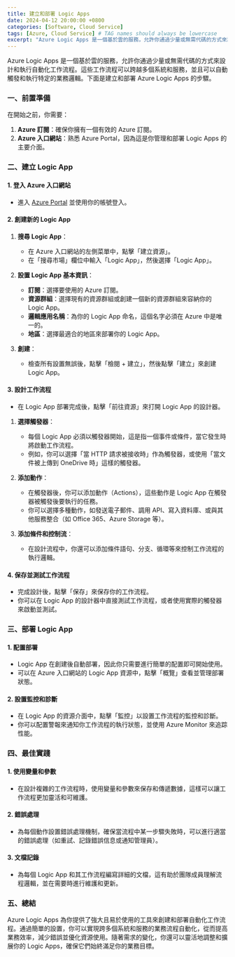 ```yaml
---
title: 建立和部署 Logic Apps
date: 2024-04-12 20:00:00 +0800
categories: [Software, Cloud Service]
tags: [Azure, Cloud Service] # TAG names should always be lowercase
excerpt: "Azure Logic Apps 是一個基於雲的服務，允許你通過少量或無需代碼的方式來設計和執行自動化工作流程。"
---
```


Azure Logic Apps 是一個基於雲的服務，允許你通過少量或無需代碼的方式來設計和執行自動化工作流程。這些工作流程可以跨越多個系統和服務，並且可以自動觸發和執行特定的業務邏輯。下面是建立和部署 Azure Logic Apps 的步驟。

### **一、前置準備**
在開始之前，你需要：
1. **Azure 訂閱**：確保你擁有一個有效的 Azure 訂閱。
2. **Azure 入口網站**：熟悉 Azure Portal，因為這是你管理和部署 Logic Apps 的主要介面。

### **二、建立 Logic App**

#### **1. 登入 Azure 入口網站**
   - 進入 [Azure Portal](https://portal.azure.com) 並使用你的帳號登入。

#### **2. 創建新的 Logic App**
   1. **搜尋 Logic App**：
      - 在 Azure 入口網站的左側菜單中，點擊「建立資源」。
      - 在「搜尋市場」欄位中輸入「Logic App」，然後選擇「Logic App」。

   2. **設置 Logic App 基本資訊**：
      - **訂閱**：選擇要使用的 Azure 訂閱。
      - **資源群組**：選擇現有的資源群組或創建一個新的資源群組來容納你的 Logic App。
      - **邏輯應用名稱**：為你的 Logic App 命名，這個名字必須在 Azure 中是唯一的。
      - **地區**：選擇最適合的地區來部署你的 Logic App。

   3. **創建**：
      - 檢查所有設置無誤後，點擊「檢閱 + 建立」，然後點擊「建立」來創建 Logic App。

#### **3. 設計工作流程**
   - 在 Logic App 部署完成後，點擊「前往資源」來打開 Logic App 的設計器。

   1. **選擇觸發器**：
      - 每個 Logic App 必須以觸發器開始，這是指一個事件或條件，當它發生時將啟動工作流程。
      - 例如，你可以選擇「當 HTTP 請求被接收時」作為觸發器，或使用「當文件被上傳到 OneDrive 時」這樣的觸發器。

   2. **添加動作**：
      - 在觸發器後，你可以添加動作（Actions），這些動作是 Logic App 在觸發器被觸發後要執行的任務。
      - 你可以選擇多種動作，如發送電子郵件、調用 API、寫入資料庫、或與其他服務整合（如 Office 365、Azure Storage 等）。

   3. **添加條件和控制流**：
      - 在設計流程中，你還可以添加條件語句、分支、循環等來控制工作流程的執行邏輯。

#### **4. 保存並測試工作流程**
   - 完成設計後，點擊「保存」來保存你的工作流程。
   - 你可以在 Logic App 的設計器中直接測試工作流程，或者使用實際的觸發器來啟動並測試。

### **三、部署 Logic App**

#### **1. 配置部署**
   - Logic App 在創建後自動部署，因此你只需要進行簡單的配置即可開始使用。
   - 可以在 Azure 入口網站的 Logic App 資源中，點擊「概覽」查看並管理部署狀態。

#### **2. 設置監控和診斷**
   - 在 Logic App 的資源介面中，點擊「監控」以設置工作流程的監控和診斷。
   - 你可以配置警報來通知你工作流程的執行狀態，並使用 Azure Monitor 來追踪性能。

### **四、最佳實踐**

#### **1. 使用變量和參數**
   - 在設計複雜的工作流程時，使用變量和參數來保存和傳遞數據，這樣可以讓工作流程更加靈活和可維護。

#### **2. 錯誤處理**
   - 為每個動作設置錯誤處理機制，確保當流程中某一步驟失敗時，可以進行適當的錯誤處理（如重試、記錄錯誤信息或通知管理員）。

#### **3. 文檔記錄**
   - 為每個 Logic App 和其工作流程編寫詳細的文檔，這有助於團隊成員理解流程邏輯，並在需要時進行維護和更新。

### **五、總結**

Azure Logic Apps 為你提供了強大且易於使用的工具來創建和部署自動化工作流程。通過簡單的設置，你可以實現跨多個系統和服務的業務流程自動化，從而提高業務效率，減少錯誤並優化資源使用。隨著需求的變化，你還可以靈活地調整和擴展你的 Logic Apps，確保它們始終滿足你的業務目標。
